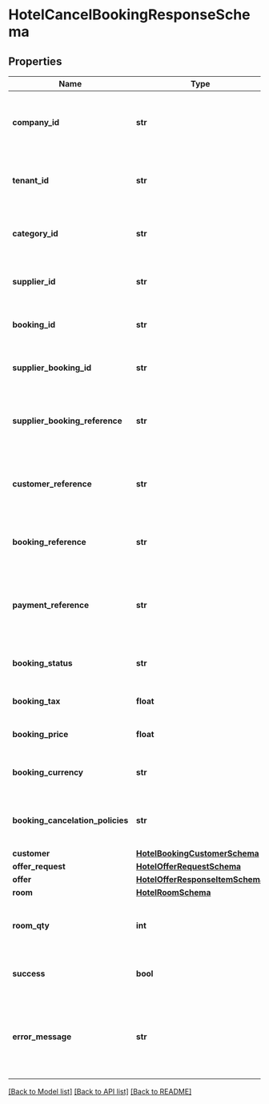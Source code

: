 # HotelCancelBookingResponseSchema

## Properties
Name | Type | Description | Notes
------------ | ------------- | ------------- | -------------
**company_id** | **str** | Identifier for the company associated with the booking. | [optional] 
**tenant_id** | **str** | Identifier for the tenant associated with the booking. | [optional] 
**category_id** | **str** | Identifier for the category of the booking. | [optional] 
**supplier_id** | **str** | Identifier for the supplier of the booking. | [optional] 
**booking_id** | **str** | Unique identifier for the booking. | [optional] 
**supplier_booking_id** | **str** | Supplier’s identifier for the booking. | [optional] 
**supplier_booking_reference** | **str** | Reference number provided by the supplier for the booking. | [optional] 
**customer_reference** | **str** | Customer reference number associated with the booking. | [optional] 
**booking_reference** | **str** | Internal reference number for the booking. | [optional] 
**payment_reference** | **str** | Reference number for the payment associated with the booking. | [optional] 
**booking_status** | **str** | Current status of the booking. | [optional] 
**booking_tax** | **float** | Tax applied to the booking. | [optional] 
**booking_price** | **float** | Total price of the booking. | [optional] 
**booking_currency** | **str** | Currency used for the booking pricing. | [optional] 
**booking_cancelation_policies** | **str** | Cancellation policies applicable to the booking. | [optional] 
**customer** | [**HotelBookingCustomerSchema**](HotelBookingCustomerSchema.md) |  | [optional] 
**offer_request** | [**HotelOfferRequestSchema**](HotelOfferRequestSchema.md) |  | [optional] 
**offer** | [**HotelOfferResponseItemSchema**](HotelOfferResponseItemSchema.md) |  | [optional] 
**room** | [**HotelRoomSchema**](HotelRoomSchema.md) |  | [optional] 
**room_qty** | **int** | Number of rooms of this type being booked. | [optional] 
**success** | **bool** | Indicates if the booking was successful. | [optional] 
**error_message** | **str** | Provides details on any error that occurred during the booking process. | [optional] 

[[Back to Model list]](../README.md#documentation-for-models) [[Back to API list]](../README.md#documentation-for-api-endpoints) [[Back to README]](../README.md)

